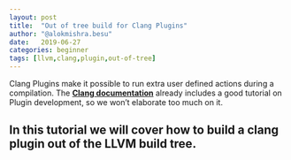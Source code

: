 ```yaml
---
layout: post
title:  "Out of tree build for Clang Plugins"
author: "@alokmishra.besu"
date:   2019-06-27
categories: beginner
tags: [llvm,clang,plugin,out-of-tree]
---
```


Clang Plugins make it possible to run extra user defined actions during a compilation. The **[Clang documentation](http://clang.llvm.org/docs/ClangPlugins.html)** already includes a good tutorial on Plugin development, so we won’t elaborate too much on it.  

In this tutorial we will cover how to build a clang plugin out of the LLVM build tree.
---

